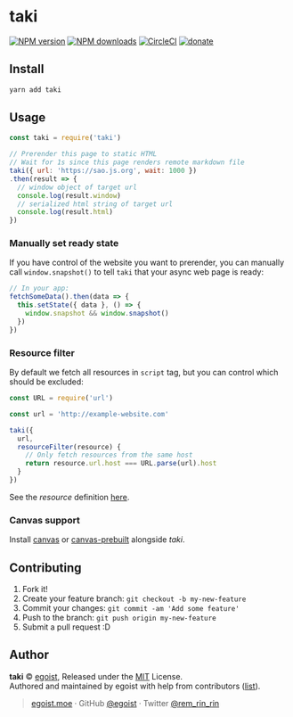 # taki

[![NPM version](https://img.shields.io/npm/v/taki.svg?style=flat)](https://npmjs.com/package/taki) [![NPM downloads](https://img.shields.io/npm/dm/taki.svg?style=flat)](https://npmjs.com/package/taki) [![CircleCI](https://circleci.com/gh/egoist/taki/tree/master.svg?style=shield)](https://circleci.com/gh/egoist/taki/tree/master)  [![donate](https://img.shields.io/badge/$-donate-ff69b4.svg?maxAge=2592000&style=flat)](https://github.com/egoist/donate)

## Install

```bash
yarn add taki
```

## Usage

```js
const taki = require('taki')

// Prerender this page to static HTML
// Wait for 1s since this page renders remote markdown file
taki({ url: 'https://sao.js.org', wait: 1000 })
.then(result => {
  // window object of target url
  console.log(result.window)
  // serialized html string of target url
  console.log(result.html)
})
```

### Manually set ready state

If you have control of the website you want to prerender, you can manually call `window.snapshot()` to tell `taki` that your async web page is ready:

```js
// In your app:
fetchSomeData().then(data => {
  this.setState({ data }, () => {
    window.snapshot && window.snapshot()
  })
})
```

### Resource filter

By default we fetch all resources in `script` tag, but you can control which should be excluded:

```js
const URL = require('url')

const url = 'http://example-website.com'

taki({
  url,
  resourceFilter(resource) {
    // Only fetch resources from the same host
    return resource.url.host === URL.parse(url).host
  }
})
```

See the *resource* definition [here](https://github.com/tmpvar/jsdom/blob/master/lib/old-api.md#custom-external-resource-loader).

### Canvas support

Install [canvas](https://npm.im/canvas) or [canvas-prebuilt](https://npm.im/canvas-prebuilt) alongside *taki*.

## Contributing

1. Fork it!
2. Create your feature branch: `git checkout -b my-new-feature`
3. Commit your changes: `git commit -am 'Add some feature'`
4. Push to the branch: `git push origin my-new-feature`
5. Submit a pull request :D


## Author

**taki** © [egoist](https://github.com/egoist), Released under the [MIT](./LICENSE) License.<br>
Authored and maintained by egoist with help from contributors ([list](https://github.com/egoist/taki/contributors)).

> [egoist.moe](https://egoist.moe) · GitHub [@egoist](https://github.com/egoist) · Twitter [@rem_rin_rin](https://twitter.com/rem_rin_rin)

